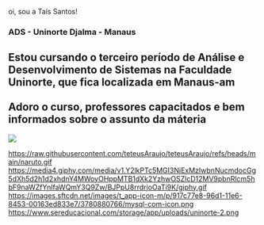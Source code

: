oi, sou a Taís Santos!

<h3>ADS - Uninorte Djalma - Manaus</h3>
<h2>Estou cursando o terceiro período de Análise e Desenvolvimento de Sistemas na Faculdade Uninorte, que fica localizada em Manaus-am<br><br>Adoro o curso, professores capacitados e bem informados sobre o assunto da máteria</h2>

<img src="https://www.sereducacional.com/storage/app/uploads/uninorte-2.png">



https://raw.githubusercontent.com/teteusAraujo/teteusAraujo/refs/heads/main/naruto.gif
https://media4.giphy.com/media/v1.Y2lkPTc5MGI3NjExMzIwbnNucmdocGg5dXh5d2h1d2xhdnY4MWoyOHppMTB1dXk2YzhwOSZlcD12MV9pbnRlcm5hbF9naWZfYnlfaWQmY3Q9Zw/BJPpU8rrdrjoOaTi9K/giphy.gif
https://images.sftcdn.net/images/t_app-icon-m/p/917c77e8-96d1-11e6-8453-00163ed833e7/3780880766/mysql-com-icon.png
https://www.sereducacional.com/storage/app/uploads/uninorte-2.png
